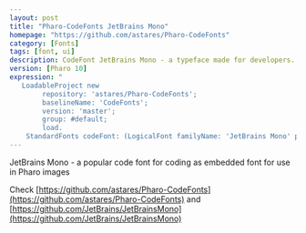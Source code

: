 ```yaml
---
layout: post
title: "Pharo-CodeFonts JetBrains Mono"
homepage: "https://github.com/astares/Pharo-CodeFonts"
category: [Fonts]
tags: [font, ui]
description: CodeFont JetBrains Mono - a typeface made for developers.
version: [Pharo 10]
expression: "
   LoadableProject new 
		repository: 'astares/Pharo-CodeFonts'; 
		baselineName: 'CodeFonts'; 
		version: 'master';
		group: #default;
		load.
	StandardFonts codeFont: (LogicalFont familyName: 'JetBrains Mono' pointSize: 10)"
---
```


JetBrains Mono - a popular code font for coding as embedded font for use in Pharo images

Check [https://github.com/astares/Pharo-CodeFonts](https://github.com/astares/Pharo-CodeFonts) and [https://github.com/JetBrains/JetBrainsMono](https://github.com/JetBrains/JetBrainsMono)